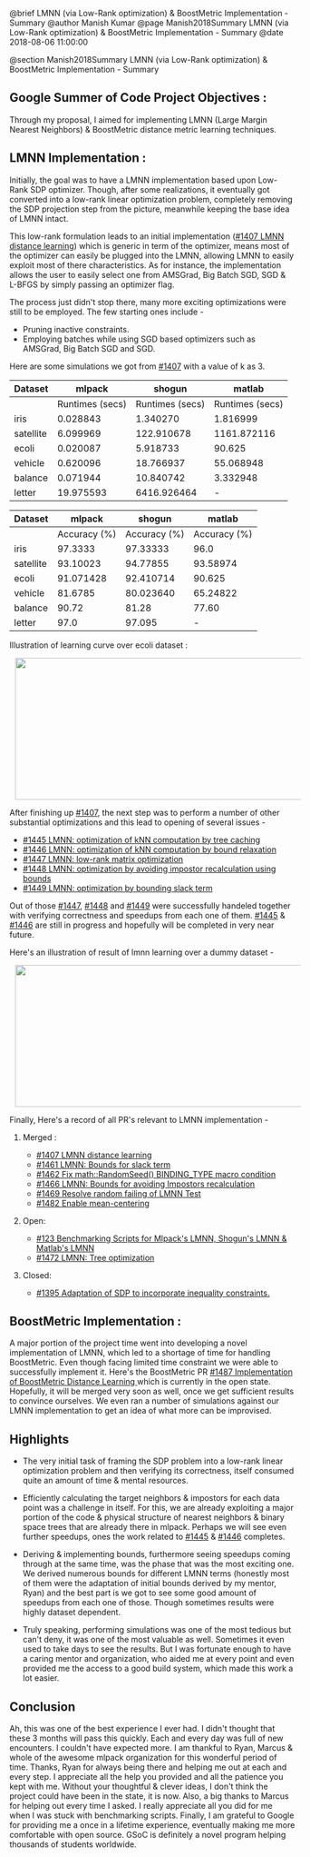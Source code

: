 @brief LMNN (via Low-Rank optimization) & BoostMetric Implementation - Summary
@author Manish Kumar
@page Manish2018Summary LMNN (via Low-Rank optimization) & BoostMetric Implementation - Summary
@date 2018-08-06 11:00:00

@section Manish2018Summary LMNN (via Low-Rank optimization) & BoostMetric Implementation - Summary

## Google Summer of Code Project Objectives :

Through my proposal, I aimed for implementing LMNN (Large Margin Nearest Neighbors) & BoostMetric distance metric learning techniques.

## LMNN Implementation :

Initially, the goal was to have a LMNN implementation based upon Low-Rank SDP optimizer. Though, after some realizations, it eventually got converted into a low-rank linear optimization problem, completely removing the SDP projection step from the picture, meanwhile keeping the base idea of LMNN intact.

This low-rank formulation leads to an initial implementation ([#1407  LMNN distance learning](https://github.com/mlpack/mlpack/pull/1407)) which is generic in term of the optimizer, means most of the optimizer can easily be plugged into the LMNN, allowing LMNN to easily exploit most of there characteristics. As for instance, the implementation allows the user to easily select one from AMSGrad, Big Batch SGD, SGD & L-BFGS by simply passing an optimizer flag.

The process just didn't stop there, many more exciting optimizations were still to be employed. The few starting ones include -
 - Pruning inactive constraints.
 - Employing batches while using SGD based optimizers such as AMSGrad, Big Batch SGD and SGD.
 
 Here are some simulations we got from [#1407](https://github.com/mlpack/mlpack/pull/1407) with a value of k as 3.
 
 |  Dataset | mlpack | shogun | matlab |
| ------------- | ------------- | ------------- |  ------------- | 
|      |               Runtimes  (secs)      | Runtimes (secs) | Runtimes (secs)  | 
| iris |  0.028843  | 1.340270 | 1.816999 |
| satellite | 6.099969  | 122.910678| 1161.872116 | 
| ecoli | 0.020087  |5.918733 | 90.625 |
| vehicle | 0.620096  |18.766937 | 55.068948 |
| balance | 0.071944 | 10.840742 | 3.332948 | 
| letter | 19.975593  | 6416.926464  | - | 

|  Dataset | mlpack | shogun | matlab |
| ------------- | ------------- | ------------- |  ------------- | 
|      |               Accuracy  (%)   | Accuracy (%) | Accuracy (%)  | 
| iris |  97.3333  | 97.33333 | 96.0 |
| satellite | 93.10023  | 94.77855| 93.58974 | 
| ecoli | 91.071428  |92.410714 | 90.625 |
| vehicle | 81.6785  |80.023640 | 65.24822 |
| balance | 90.72 | 81.28 | 77.60 | 
| letter | 97.0  | 97.095  | - | 

Illustration of learning curve over ecoli dataset : 
<p>
<img src = "images/lmnn_learning_curve.png" width = "540" height = "250" hspace = "10"/>
</p>

After finishing up [#1407](https://github.com/mlpack/mlpack/pull/1407), the next step was to perform a number of other substantial optimizations and this lead to opening of several issues -
- [#1445 LMNN: optimization of kNN computation by tree caching](https://github.com/mlpack/mlpack/issues/1445 "#1455")
- [#1446 LMNN: optimization of kNN computation by bound relaxation ](https://github.com/mlpack/mlpack/issues/1446 "#1466")
- [#1447 LMNN: low-rank matrix optimization](https://github.com/mlpack/mlpack/issues/1447 "#1477")
- [#1448 LMNN: optimization by avoiding impostor recalculation using bounds](https://github.com/mlpack/mlpack/issues/1448 "1448")
- [#1449 LMNN: optimization by bounding slack term](https://github.com/mlpack/mlpack/issues/1449 "#1449 LMNN: optimization by bounding slack term")

Out of those [#1447](https://github.com/mlpack/mlpack/issues/1447 "#1447"), [#1448](https://github.com/mlpack/mlpack/issues/1448 "#1448")  and [#1449](https://github.com/mlpack/mlpack/issues/1449 "#1449") were successfully handeled together with verifying correctness and speedups from each one of them. [#1445](https://github.com/mlpack/mlpack/issues/1445 "#1445") & [#1446](https://github.com/mlpack/mlpack/issues/1446 "#1446") are still in progress and hopefully will be completed in very near future.

Here's an illustration of result of lmnn learning over a dummy dataset - 
<p>
<img src = "images/lmnn_distance.png" width = "600" height = "250" hspace = "10"/>
</p>

Finally, Here's a record of all PR's relevant to LMNN implementation - 

1.  Merged :
	- [#1407  LMNN distance learning ](https://github.com/mlpack/mlpack/pull/1407 "#1407  LMNN distance learning ")
	- [#1461 LMNN: Bounds for slack term ](https://github.com/mlpack/mlpack/pull/1461 "#1461 LMNN: Bounds for slack term ")
	- [#1462 Fix math::RandomSeed() BINDING_TYPE macro condition ](https://github.com/mlpack/mlpack/pull/1462 "#1462 Fix math::RandomSeed() BINDING_TYPE macro condition ")
	- [#1466 LMNN: Bounds for avoiding Impostors recalculation ](https://github.com/mlpack/mlpack/pull/1466 "#1466 LMNN: Bounds for avoiding Impostors recalculation ")
	- [#1469 Resolve random failing of LMNN Test ](https://github.com/mlpack/mlpack/pull/1469 "#1469 Resolve random failing of LMNN Test ")
	- [#1482 Enable mean-centering ](https://github.com/mlpack/mlpack/pull/1482 "#1482 Enable mean-centering ")

2. Open:
	- [#123 Benchmarking Scripts for Mlpack's LMNN, Shogun's LMNN & Matlab's LMNN ](https://github.com/mlpack/benchmarks/pull/123 "#123 Benchmarking Scripts for Mlpack's LMNN, Shogun's LMNN & Matlab's LMNN ")
	- [#1472 LMNN: Tree optimization ](https://github.com/mlpack/mlpack/pull/1472 "#1472 LMNN: Tree optimization ")

3. Closed:
	- [#1395 Adaptation of SDP to incorporate inequality constraints. ](https://github.com/mlpack/mlpack/pull/1395 "#1395 Adaptation of SDP to incorporate inequality constraints. ")

## BoostMetric Implementation :

A major portion of the project time went into developing a novel implementation of LMNN, which led to a shortage of time for handling BoostMetric. Even though facing limited time constraint we were able to successfully implement it. Here's the BoostMetric PR [#1487 Implementation of BoostMetric Distance Learning ](https://github.com/mlpack/mlpack/pull/1487) which is currently in the open state. Hopefully, it will be merged very soon as well, once we get sufficient results to convince ourselves. We even ran a number of simulations against our LMNN implementation to get an idea of what more can be improvised.

## Highlights

- The very initial task of framing the SDP problem into a low-rank linear optimization problem and then verifying its correctness, itself consumed quite an amount of time & mental resources.

- Efficiently calculating the target neighbors & impostors for each data point was a challenge in itself. For this, we are already exploiting a major portion of the code & physical structure of nearest neighbors & binary space trees that are already there in mlpack. Perhaps we will see even further speedups, ones the work related to [#1445](https://github.com/mlpack/mlpack/issues/1445 "#1445") & [#1446](https://github.com/mlpack/mlpack/issues/1446 "#1446") completes.

- Deriving & implementing bounds, furthermore seeing speedups coming through at the same time, was the phase that was the most exciting one. We derived numerous bounds for different LMNN terms (honestly most of them were the adaptation of initial bounds derived by my mentor, Ryan) and the best part is we got to see some good amount of speedups from each one of those. Though sometimes results were highly dataset dependent.

- Truly speaking, performing simulations was one of the most tedious but can't deny, it was one of the most valuable as well. Sometimes it even used to take days to see the results. But I was fortunate enough to have a caring mentor and organization, who aided me at every point and even provided me the access to a good build system, which made this work a lot easier.

## Conclusion

Ah, this was one of the best experience I ever had. I didn't thought that these 3 months will pass this quickly. Each and every day was full of new encounters. I couldn't have expected more. I am thankful to Ryan, Marcus & whole of the awesome mlpack organization for this wonderful period of time. Thanks, Ryan for always being there and helping me out at each and every step. I appreciate all the help you provided and all the patience you kept with me. Without your thoughtful  & clever ideas, I don't think the project could have been in the state, it is now. Also, a big thanks to Marcus for helping out every time I asked. I really appreciate all you did for me when I was stuck with benchmarking scripts. Finally, I am grateful to Google for providing me a once in a lifetime experience, eventually making me more comfortable with open source. GSoC is definitely a novel program helping thousands of students worldwide.